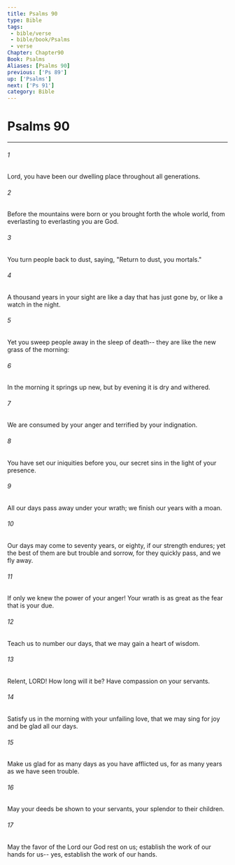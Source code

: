 ```yaml
---
title: Psalms 90
type: Bible
tags:
 - bible/verse
 - bible/book/Psalms
 - verse
Chapter: Chapter90
Book: Psalms
Aliases: [Psalms 90]
previous: ['Ps 89']
up: ['Psalms']
next: ['Ps 91']
category: Bible
---
```

# Psalms 90

***


###### 1 
Lord, you have been our dwelling place throughout all generations. 

###### 2 
Before the mountains were born or you brought forth the whole world, from everlasting to everlasting you are God. 

###### 3 
You turn people back to dust, saying, "Return to dust, you mortals." 

###### 4 
A thousand years in your sight are like a day that has just gone by, or like a watch in the night. 

###### 5 
Yet you sweep people away in the sleep of death-- they are like the new grass of the morning: 

###### 6 
In the morning it springs up new, but by evening it is dry and withered. 

###### 7 
We are consumed by your anger and terrified by your indignation. 

###### 8 
You have set our iniquities before you, our secret sins in the light of your presence. 

###### 9 
All our days pass away under your wrath; we finish our years with a moan. 

###### 10 
Our days may come to seventy years, or eighty, if our strength endures; yet the best of them are but trouble and sorrow, for they quickly pass, and we fly away. 

###### 11 
If only we knew the power of your anger! Your wrath is as great as the fear that is your due. 

###### 12 
Teach us to number our days, that we may gain a heart of wisdom. 

###### 13 
Relent, LORD! How long will it be? Have compassion on your servants. 

###### 14 
Satisfy us in the morning with your unfailing love, that we may sing for joy and be glad all our days. 

###### 15 
Make us glad for as many days as you have afflicted us, for as many years as we have seen trouble. 

###### 16 
May your deeds be shown to your servants, your splendor to their children. 

###### 17 
May the favor of the Lord our God rest on us; establish the work of our hands for us-- yes, establish the work of our hands. 
